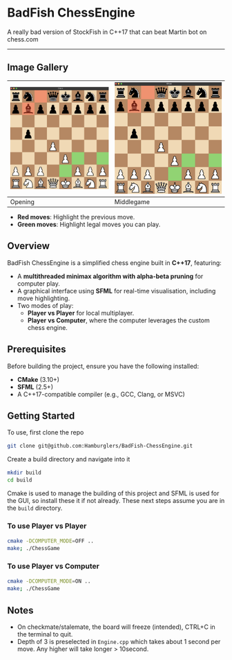 # BadFish ChessEngine

A really bad version of StockFish in C++17 that can beat Martin bot on chess.com

---
## Image Gallery
| ![Opening 1](./gallery/opening.png) | ![Opening 2](./gallery/opening.png) |
|-------------------------------------|-------------------------------------|
| Opening                             | Middlegame                          |
- **Red moves**: Highlight the previous move.
- **Green moves**: Highlight legal moves you can play.
## **Overview**
BadFish ChessEngine is a simplified chess engine built in **C++17**, featuring:
- A **multithreaded minimax algorithm with alpha-beta pruning** for computer play.
- A graphical interface using **SFML** for real-time visualisation, including move highlighting.
- Two modes of play:
  - **Player vs Player** for local multiplayer.
  - **Player vs Computer**, where the computer leverages the custom chess engine.

## **Prerequisites**
Before building the project, ensure you have the following installed:
- **CMake** (3.10+)
- **SFML** (2.5+)
- A C++17-compatible compiler (e.g., GCC, Clang, or MSVC)

## Getting Started
To use, first clone the repo

```bash
git clone git@github.com:Hamburglers/BadFish-ChessEngine.git
```
Create a build directory and navigate into it
```bash
mkdir build
cd build
```
Cmake is used to manage the building of this project and SFML is used for the GUI, so install these it if not already. These next steps assume you are in the `build` directory.
### To use Player vs Player
```bash
cmake -DCOMPUTER_MODE=OFF ..
make; ./ChessGame
```
### To use Player vs Computer
```bash
cmake -DCOMPUTER_MODE=ON ..
make; ./ChessGame
```
## Notes
- On checkmate/stalemate, the board will freeze (intended), CTRL+C in the terminal to quit.
- Depth of 3 is preselected in `Engine.cpp` which takes about 1 second per move. Any higher will take longer > 10second.
